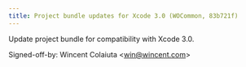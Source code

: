 ```yaml
---
title: Project bundle updates for Xcode 3.0 (WOCommon, 83b721f)
---
```


Update project bundle for compatibility with Xcode 3.0.

Signed-off-by: Wincent Colaiuta &lt;win@wincent.com&gt;
